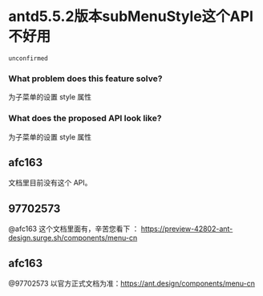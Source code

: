 # antd5.5.2版本subMenuStyle这个API不好用

`unconfirmed`

### What problem does this feature solve?

为子菜单的设置 style 属性

### What does the proposed API look like?

为子菜单的设置 style 属性

<!-- generated by ant-design-issue-helper. DO NOT REMOVE -->

## afc163

文档里目前没有这个 API。

## 97702573

@afc163 这个文档里面有，辛苦您看下 ： https://preview-42802-ant-design.surge.sh/components/menu-cn

## afc163

@97702573 以官方正式文档为准：https://ant.design/components/menu-cn
